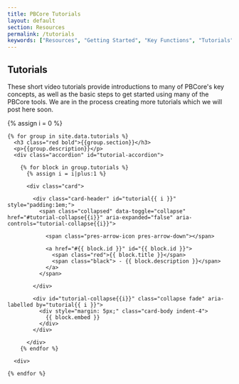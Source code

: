 ```yaml
---
title: PBCore Tutorials
layout: default
section: Resources
permalink: /tutorials
keywords: ["Resources", "Getting Started", "Key Functions", "Tutorials", "Learning Tools", "Creating Records", "Cataloging", "Spreadsheet Templates", "Cataloging Tool", "Controlled Vocabularies", "Extensions"]
---
```


<h2 class="red title bold">Tutorials</h2>
<p>These short video tutorials provide introductions to many of PBCore's key concepts, as well as the basic steps to get started using many of the PBCore tools. We are in the process creating more tutorials which we will post here soon.</p>
{% assign i = 0 %}
<div class="row">
  <div class="col-10 mx-auto">

    {% for group in site.data.tutorials %}
      <h3 class="red bold">{{group.section}}</h3>
      <p>{{group.description}}</p>
      <div class="accordion" id="tutorial-accordion">

        {% for block in group.tutorials %}
          {% assign i = i|plus:1 %}

          <div class="card">

            <div class="card-header" id="tutorial{{ i }}" style="padding:1em;">
              <span class="collapsed" data-toggle="collapse" href="#tutorial-collapse{{i}}" aria-expanded="false" aria-controls="tutorial-collapse{{i}}">

                <span class="pres-arrow-icon pres-arrow-down"></span>

                <a href="#{{ block.id }}" id="{{ block.id }}">
                  <span class="red">{{ block.title }}</span>
                  <span class="black"> - {{ block.description }}</span>
                </a>
              </span>

            </div>

            <div id="tutorial-collapse{{i}}" class="collapse fade" aria-labelled by="tutorial{{ i }}">
              <div style="margin: 5px;" class="card-body indent-4">
                {{ block.embed }}
              </div>
            </div>

          </div>
        {% endfor %}

      <div>

    {% endfor %}
  </div>
</div>
